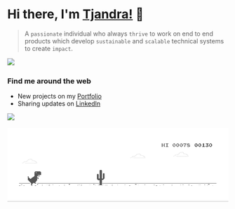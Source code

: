 # Hi there, I'm [Tjandra!](https://tjandra-putra.github.io) 👋
> A `passionate` individual who always `thrive` to work on end to end products which develop `sustainable` and `scalable` technical systems to create `impact`.

![](https://komarev.com/ghpvc/?username=tjandra-putra)

### Find me around the web
* New projects on my [Portfolio](https://tjandra.xyz)
* Sharing updates on [LinkedIn](https://www.linkedin.com/in/tjandra-putra/)
  
![](https://leetcard.jacoblin.cool/tjandra-putra?width=1100&border=0&ext=activity&theme=wtf)

![image](https://github.com/Tjandra-Putra/Tjandra-Putra/blob/master/dino.gif)

<!--
**Tjandra-Putra/Tjandra-Putra** is a ✨ _special_ ✨ repository because its `README.md` (this file) appears on your GitHub profile.

Here are some ideas to get you started:

- 🔭 I’m currently working on ...
- 🌱 I’m currently learning ...
- 👯 I’m looking to collaborate on ...
- 🤔 I’m looking for help with ...
- 💬 Ask me about ...
- 📫 How to reach me: ...
- 😄 Pronouns: ...
- ⚡ Fun fact: ...
-->

